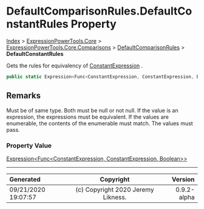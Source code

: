 ﻿# DefaultComparisonRules.DefaultConstantRules Property

[Index](../index.md) > [ExpressionPowerTools.Core](ExpressionPowerTools.Core.a.md) > [ExpressionPowerTools.Core.Comparisons](ExpressionPowerTools.Core.Comparisons.n.md) > [DefaultComparisonRules](ExpressionPowerTools.Core.Comparisons.DefaultComparisonRules.cs.md) > **DefaultConstantRules**

Gets the rules for equivalency of [ConstantExpression](https://docs.microsoft.com/dotnet/api/system.linq.expressions.constantexpression) .

```csharp
public static Expression<Func<ConstantExpression, ConstantExpression, Boolean>> DefaultConstantRules { get; }
```

## Remarks

Must be of same type. Both must be null or not null. If the value is an expression, the expressions
            must be equivalent. If the values are enumerable, the contents of the enumerable must match. The
            values must pass.

### Property Value

 [Expression&lt;Func&lt;ConstantExpression, ConstantExpression, Boolean>>](https://docs.microsoft.com/dotnet/api/system.linq.expressions.expression-1) 


---

| Generated | Copyright | Version |
| :-- | :-: | --: |
| 09/21/2020 19:07:57 | (c) Copyright 2020 Jeremy Likness. | 0.9.2-alpha |
